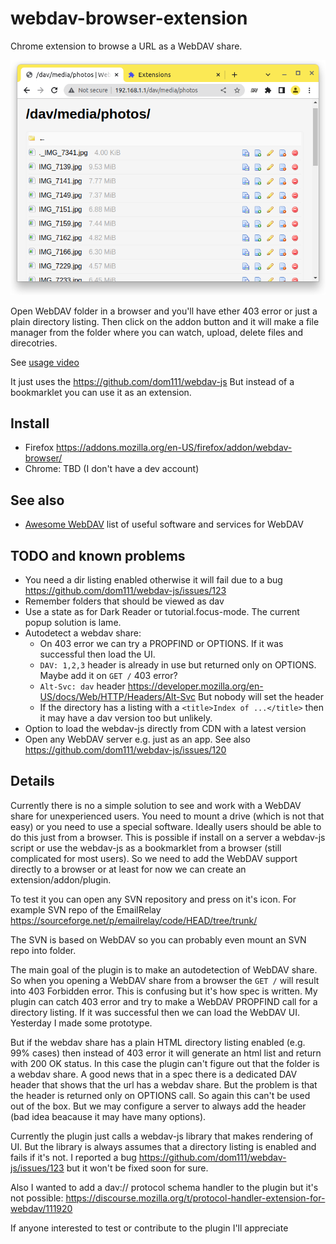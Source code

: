 # webdav-browser-extension
Chrome extension to browse a URL as a WebDAV share.

![screenshot](screenshot.png)

Open WebDAV folder in a browser and you'll have ether 403 error or just a plain directory listing.
Then click on the addon button and it will make a file manager from the folder where you can watch, upload, delete files and direcotries.

See [usage video](usage.gif) 

It just uses the https://github.com/dom111/webdav-js
But instead of a bookmarklet you can use it as an extension.

## Install
* Firefox https://addons.mozilla.org/en-US/firefox/addon/webdav-browser/
* Chrome: TBD (I don't have a dev account)

## See also
* [Awesome WebDAV](https://github.com/stokito/awesome-webdav) list of useful software and services for WebDAV

## TODO and known problems
* You need a dir listing enabled otherwise it will fail due to a bug https://github.com/dom111/webdav-js/issues/123
* Remember folders that should be viewed as dav
* Use a state as for Dark Reader or tutorial.focus-mode. The current popup solution is lame.
* Autodetect a webdav share:
  * On 403 error we can try a PROPFIND or OPTIONS. If it was successful then load the UI.
  * `DAV: 1,2,3` header is already in use but returned only on OPTIONS. Maybe add it on `GET /` 403 error?
  * `Alt-Svc: dav` header https://developer.mozilla.org/en-US/docs/Web/HTTP/Headers/Alt-Svc But nobody will set the header
  * If the directory has a listing with a `<title>Index of ...</title>` then it may have a dav version too but unlikely.
* Option to load the webdav-js directly from CDN with a latest version
* Open any WebDAV server e.g. just as an app. See also https://github.com/dom111/webdav-js/issues/120


## Details
Currently there is no a simple solution to see and work with a WebDAV share for unexperienced users. You need to mount a drive (which is not that easy) or you need to use a special software.
Ideally users should be able to do this just from a browser.
This is possible if install on a server a webdav-js script or use the webdav-js as a bookmarklet from a browser (still complicated for most users).
So we need to add the WebDAV support directly to a browser or at least for now we can create an extension/addon/plugin.

To test it you can open any SVN repository and press on it's icon. For example SVN repo of the EmailRelay
https://sourceforge.net/p/emailrelay/code/HEAD/tree/trunk/

The SVN is based on WebDAV so you can probably even mount an SVN repo into folder.

The main goal of the plugin is to make an autodetection of WebDAV share. So when you opening a WebDAV share from a browser the `GET /` will result into 403 Forbidden error.
This is confusing but it's how spec is written.
My plugin can catch 403 error and try to make a WebDAV PROPFIND call for a directory listing. If it was successful then we can load the WebDAV UI. Yesterday I made some prototype.

But if the webdav share has a plain HTML directory listing enabled (e.g. 99% cases) then instead of 403 error it will generate an html list and return with 200 OK status. In this case the plugin can't figure out that the folder is a webdav share.
A good news that in a spec there is a dedicated DAV header that shows that the url has a webdav share. But the problem is that the header is returned only on OPTIONS call.
So again this can't be used out of the box. But we may configure a server to always add the header (bad idea beacause it may have many options).

Currently the plugin just calls a webdav-js library that makes rendering of UI. But the library is always assumes that a directory listing is enabled and fails if it's not. I reported a bug https://github.com/dom111/webdav-js/issues/123 but it won't be fixed soon for sure.

Also I wanted to add a dav:// protocol schema handler to the plugin but it's not possible: https://discourse.mozilla.org/t/protocol-handler-extension-for-webdav/111920

If anyone interested to test or contribute to the plugin I'll appreciate
